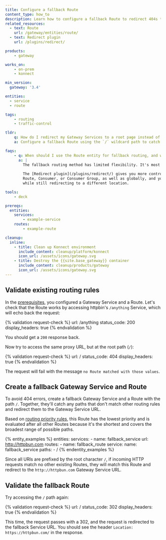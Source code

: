 ```yaml
---
title: Configure a fallback Route
content_type: how_to
description: Learn how to configure a fallback Route to redirect 404s to a specific upstream service.
related_resources:
  - text: Route
    url: /gateway/entities/route/
  - text: Redirect plugin
    url: /plugins/redirect/

products:
    - gateway

works_on:
    - on-prem
    - konnect

min_version:
  gateway: '3.4'

entities: 
  - service
  - route

tags:
    - routing
    - traffic-control

tldr:
    q: How do I redirect my Gateway Services to a root page instead of failing with a 404 if they hit the wrong Route?
    a: Configure a fallback Route using the `/` wildcard path to catch any potential 404s and redirect to a specific upstream service.

faqs:
    - q: When should I use the Route entity for fallback routing, and when should I set up redirects with the Redirect plugin instead?
      a: |
        The fallback routing method has limited flexibility. It's most useful as a blanket rule.
        
        The [Redirect plugin](/plugins/redirect/) gives you more control over your redirect rules. You can apply the Redirect plugin to any Gateway Service,
        Route, Consumer, or Consumer Group, as well as globally, and you can decide whether the incoming request path remains the same, 
        while still redirecting to a different location.

tools:
    - deck

prereqs:
  entities:
    services:
        - example-service
    routes:
        - example-route

cleanup:
  inline:
    - title: Clean up Konnect environment
      include_content: cleanup/platform/konnect
      icon_url: /assets/icons/gateway.svg
    - title: Destroy the {{site.base_gateway}} container
      include_content: cleanup/products/gateway
      icon_url: /assets/icons/gateway.svg
---
```


## Validate existing routing rules

In the [prerequisites](#prerequisites), you configured a Gateway Service and a Route. 
Let's check that the Route works by accessing httpbin's `/anything` Service, which will echo back the request:

{% validation request-check %}
url: /anything
status_code: 200
display_headers: true
{% endvalidation %}

You should get a `200` response back.

Now try to access the same proxy URL, but at the root path (`/`):

{% validation request-check %}
url: /
status_code: 404
display_headers: true
{% endvalidation %}

The request will fail with the message `no Route matched with those values`.

## Create a fallback Gateway Service and Route

To avoid 404 errors, create a fallback Gateway Service and a Route with the path `/`. 
Together, they'll catch any paths that don't match other routing rules and redirect them to the Gateway Service URL.

Based on [routing priority rules](/gateway/entities/route/#priority-matching), 
this Route has the lowest priority and is evaluated after all other Routes because it's the shortest and covers the broadest range of possible paths.

{% entity_examples %}
entities:
  services:
    - name: fallback_service
      url: http://httpbun.com
  routes:
    - name: fallback_route
      service:
        name: fallback_service
      paths:
        - /
{% endentity_examples %}

Since all URIs are prefixed by the root character `/`, 
if incoming HTTP requests match no other existing Routes, they will match this Route and redirect to the `http://httpbun.com` Gateway Service URL.

## Validate the fallback Route

Try accessing the `/` path again:

{% validation request-check %}
url: /
status_code: 302
display_headers: true
{% endvalidation %} 

This time, the request passes with a 302, and the request is redirected to the fallback Service URL. 
You should see the header `Location: https://httpbun.com/` in the response.
